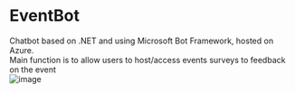 # EventBot
Chatbot based on .NET and using Microsoft Bot Framework, hosted on Azure.  
Main function is to allow users to host/access events surveys to feedback on the event  
![image](https://user-images.githubusercontent.com/23114942/112514356-2fd2f300-8dd0-11eb-9f10-7bdb61285b1c.png)

